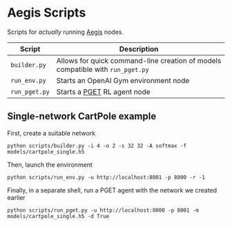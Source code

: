 # Aegis Scripts
Scripts for *actually* running [Aegis](https://github.com/tehZevo/aegis-core) nodes.

|Script|Description|
|---|---|
|`builder.py`| Allows for quick command-line creation of models compatible with `run_pget.py`|
|`run_env.py`| Starts an OpenAI Gym environment node|
|`run_pget.py`| Starts a [PGET](https://github.com/tehZevo/pget) RL agent node|

## Single-network CartPole example
First, create a suitable network
```
python scripts/builder.py -i 4 -o 2 -s 32 32 -A softmax -f models/cartpole_single.h5
```
Then, launch the environment
```
python scripts/run_env.py -u http://localhost:8001 -p 8000 -r -1
```
Finally, in a separate shell, run a PGET agent with the network we created earlier
```
python scripts/run_pget.py -u http://localhost:8000 -p 8001 -m models/cartpole_single.h5 -d True
```
